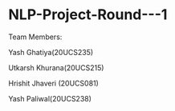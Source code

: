 # NLP-Project-Round---1

Team Members:

Yash Ghatiya(20UCS235)

Utkarsh Khurana(20UCS215)

Hrishit Jhaveri (20UCS081)

Yash Paliwal(20UCS238) 
